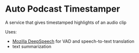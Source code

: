 # Auto Podcast Timestamper
A service that gives timestamped highlights of an audio clip

Uses:
- [Mozilla DeepSpeech](https://github.com/mozilla/DeepSpeech) for VAD and speech-to-text translation
- text summarization
